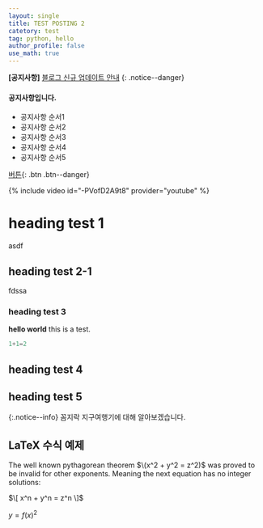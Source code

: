 ```yaml
---
layout: single
title: TEST POSTING 2
catetory: test
tag: python, hello
author_profile: false
use_math: true
---
```


**[공지사항]** [블로그 신규 업데이트 안내](https://nkec.oopy.io/newmaldenkoreanschool)
{: .notice--danger}

<div class="notice--success">
<h4>공지사항입니다.</h4>
<ul>
    <li> 공지사항 순서1</li>
    <li> 공지사항 순서2</li>
    <li> 공지사항 순서3</li>
    <li> 공지사항 순서4</li>
    <li> 공지사항 순서5</li>
</ul>
</div>


[버튼](https://google.com){: .btn .btn--danger}

{% include video id="-PVofD2A9t8" provider="youtube" %}


# heading test 1
asdf
## heading test 2-1
fdssa
### heading test 3

**hello world**
this is a test.

```python
1+1=2
```

## heading test 4

## heading test 5

{:.notice--info}
꼼지락 지구여행기에 대해 알아보겠습니다.

## LaTeX 수식 예제

The well known pythagorean theorem $\(x^2 + y^2 = z^2)$ was
proved to be invalid for other exponents.
Meaning the next equation has no integer solutions:

$\[ x^n + y^n = z^n \]$

$y = f(x)^2$
